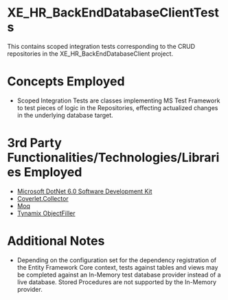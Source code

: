 # XE_HR_BackEndDatabaseClientTests
This contains scoped integration tests corresponding to the CRUD repositories in the XE_HR_BackEndDatabaseClient project.
# Concepts Employed
* Scoped Integration Tests are classes implementing MS Test Framework to test pieces of logic in the Repositories, effecting actualized changes in the underlying database target.
# 3rd Party Functionalities/Technologies/Libraries Employed
* [Microsoft DotNet 6.0 Software Development Kit](https://learn.microsoft.com/en-us/dotnet/csharp/)
* [Coverlet.Collector](https://github.com/coverlet-coverage/coverlet)
* [Moq](https://github.com/Moq)
* [Tynamix ObjectFiller](https://objectfiller.net/)
# Additional Notes
* Depending on the configuration set for the dependency registration of the Entity Framework Core context, tests against tables and views may be completed against an In-Memory test database provider instead of a live database. Stored Procedures are not supported by the In-Memory provider.

